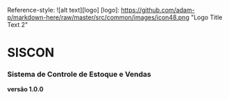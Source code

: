 Reference-style: 
![alt text][logo]
[logo]: https://github.com/adam-p/markdown-here/raw/master/src/common/images/icon48.png "Logo Title Text 2"


# SISCON
### Sistema de Controle de Estoque e Vendas
**versão 1.0.0**


